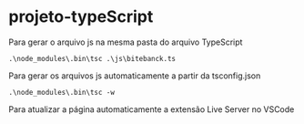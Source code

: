 # projeto-typeScript

Para gerar o arquivo js na mesma pasta do arquivo TypeScript
```console
.\node_modules\.bin\tsc .\js\bitebanck.ts
```

Para gerar os arquivos js automaticamente a partir da tsconfig.json
```console
.\node_modules\.bin\tsc -w
```

Para atualizar a página automaticamente a extensão Live Server no VSCode
